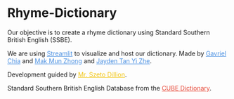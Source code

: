 # Rhyme-Dictionary
<p>Our objective is to create a rhyme dictionary using Standard Southern British English (SSBE).</p>
We are using <a href="https://streamlit.io" target="_blank" style="color: #4A90E2;">Streamlit</a> to visualize and host our dictionary.
Made by 
<a href="https://sites.google.com/view/gavrielchia/" target="_blank" style="color: #4A90E2;">Gavriel Chia</a> and 
<a href="https://sites.google.com/view/test/" target="_blank" style="color: #4A90E2;">Mak Mun Zhong</a> and  
<a href="https://sites.google.com/view/test/" target="_blank" style="color: #4A90E2;">Jayden Tan Yi Zhe</a></h3>.

Development guided by <a href="https://www.instagram.com/szetodl/" target="_blank" style="color: #F1C40F;">Mr. Szeto Dillion</a></h4>.

Standard Southern British English Database from the <a href="http://seas.elte.hu/cube/" target="_blank" style="color: #E74C3C;">CUBE Dictionary</a></h4>.
